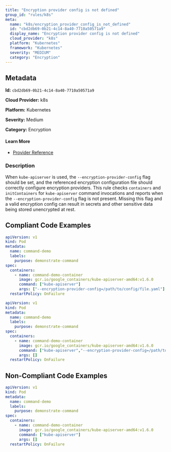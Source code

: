 ```yaml
---
title: "Encryption provider config is not defined"
group_id: "rules/k8s"
meta:
  name: "k8s/encryption_provider_config_is_not_defined"
  id: "cbd2db69-0b21-4c14-8a40-7710a50571a9"
  display_name: "Encryption provider config is not defined"
  cloud_provider: "k8s"
  platform: "Kubernetes"
  framework: "Kubernetes"
  severity: "MEDIUM"
  category: "Encryption"
---
```

## Metadata

**Id:** `cbd2db69-0b21-4c14-8a40-7710a50571a9`

**Cloud Provider:** k8s

**Platform:** Kubernetes

**Severity:** Medium

**Category:** Encryption

#### Learn More

 - [Provider Reference](https://kubernetes.io/docs/reference/command-line-tools-reference/kube-apiserver/)

### Description

 When `kube-apiserver` is used, the `--encryption-provider-config` flag should be set, and the referenced encryption configuration file should correctly configure encryption providers. This rule checks `containers` and `initContainers` for `kube-apiserver` command invocations and reports when the `--encryption-provider-config` flag is not present. Missing this flag and a valid encryption config can result in secrets and other sensitive data being stored unencrypted at rest.


## Compliant Code Examples
```yaml
apiVersion: v1
kind: Pod
metadata:
  name: command-demo
  labels:
    purpose: demonstrate-command
spec:
  containers:
    - name: command-demo-container
      image: gcr.io/google_containers/kube-apiserver-amd64:v1.6.0
      command: ["kube-apiserver"]
      args: ["--encryption-provider-config=/path/to/config/file.yaml"]
  restartPolicy: OnFailure

```

```yaml
apiVersion: v1
kind: Pod
metadata:
  name: command-demo
  labels:
    purpose: demonstrate-command
spec:
  containers:
    - name: command-demo-container
      image: gcr.io/google_containers/kube-apiserver-amd64:v1.6.0
      command: ["kube-apiserver","--encryption-provider-config=/path/to/config/file.yaml"]
      args: []
  restartPolicy: OnFailure

```
## Non-Compliant Code Examples
```yaml
apiVersion: v1
kind: Pod
metadata:
  name: command-demo
  labels:
    purpose: demonstrate-command
spec:
  containers:
    - name: command-demo-container
      image: gcr.io/google_containers/kube-apiserver-amd64:v1.6.0
      command: ["kube-apiserver"]
      args: []
  restartPolicy: OnFailure

```